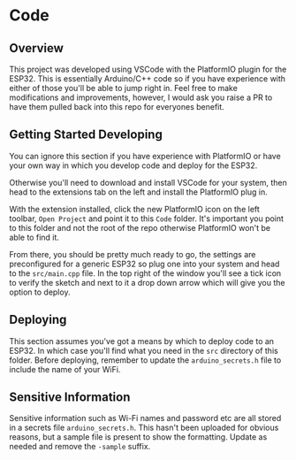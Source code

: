 # Code
## Overview
This project was developed using VSCode with the PlatformIO plugin for the ESP32. This is essentially Arduino/C++ code so if you have experience with either of those you'll be able to jump right in. Feel free to make modifications and improvements, however, I would ask you raise a PR to have them pulled back into this repo for everyones benefit.

## Getting Started Developing
You can ignore this section if you have experience with PlatformIO or have your own way in which you develop code and deploy for the ESP32.

Otherwise you'll need to download and install VSCode for your system, then head to the extensions tab on the left and install the PlatformIO plug in.

With the extension installed, click the new PlatformIO icon on the left toolbar, `Open Project` and point it to this `Code` folder. It's important you point to this folder and not the root of the repo otherwise PlatformIO won't be able to find it.

From there, you should be pretty much ready to go, the settings are preconfigured for a generic ESP32 so plug one into your system and head to the `src/main.cpp` file. In the top right of the window you'll see a tick icon to verify the sketch and next to it a drop down arrow which will give you the option to deploy.

## Deploying
This section assumes you've got a means by which to deploy code to an ESP32. In which case you'll find what you need in the `src` directory of this folder. Before deploying, remember to update the `arduino_secrets.h` file to include the name of your WiFi.

## Sensitive Information
Sensitive information such as Wi-Fi names and password etc are all stored in a secrets file `arduino_secrets.h`. This hasn't been uploaded for obvious reasons, but a sample file is present to show the formatting. Update as needed and remove the `-sample` suffix.